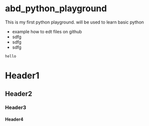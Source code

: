 # abd_python_playground
This is my first python playground. will be used to learn basic python

- example how to edt files on github
- sdfg
- sdfg
- sdfg


``` hello ```


# Header1
## Header2
### Header3
#### Header4

